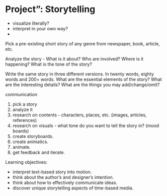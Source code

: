 # Project”: Storytelling

- visualize literally?
- interpret in your own way?
- 

Pick a pre-existing short story of any genre from newspaper, book, article, etc.

Analyze the story - What is it about? Who are involved? Where is it happening? What is the tone of the story? 

Write the same story in three different versions. In twenty words, eighty words and 200+ words. What are the essential elements of the story? What are the interesting details? What are the things you may add/change/omit?

communication


1. pick a story
1. analyze it
1. research on contents - characters, places, etc. (images, articles, references)
1. research on visuals - what tone do you want to tell the story in? (mood boards)
1. create storyboards.
1. create animatics.
1. animate.
1. get feedback and iterate.


Learning objectives:
- interpret text-based story into motion.
- think about the author’s and designer’s intention.
- think about how to effectively communicate ideas.
- discover unique storytelling aspects of time-based media.


